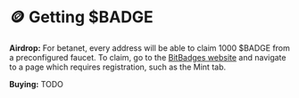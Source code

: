 # 🪙 Getting $BADGE

**Airdrop:** For betanet, every address will be able to claim 1000 $BADGE from a preconfigured faucet. To claim, go to the [BitBadges website](https://bitbadges.io) and navigate to a page which requires registration, such as the Mint tab.

**Buying:** TODO
